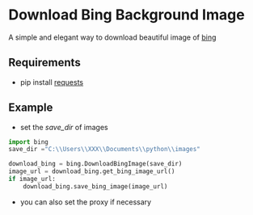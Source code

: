 # Download Bing Background Image 

A simple and elegant way to download beautiful image of [bing](https://cn.bing.com)

## Requirements
* pip install [requests](http://docs.python-requests.org/en/master/)

## Example
* set the *save_dir* of images
```py
import bing 
save_dir ="C:\\Users\\XXX\\Documents\\python\\images"

download_bing = bing.DownloadBingImage(save_dir)
image_url = download_bing.get_bing_image_url()
if image_url:
    download_bing.save_bing_image(image_url)
```
* you can also set the proxy if necessary